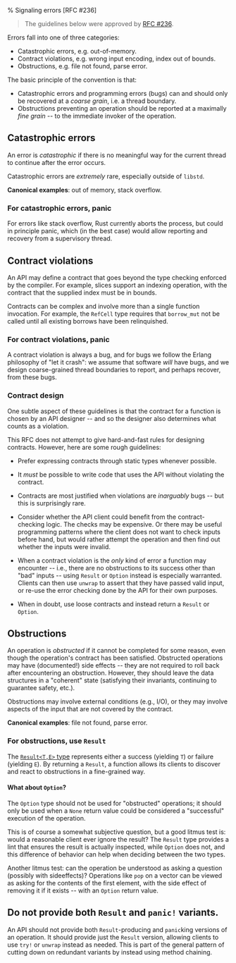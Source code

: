 % Signaling errors [RFC #236]

> The guidelines below were approved by [RFC #236](https://github.com/rust-lang/rfcs/pull/236).

Errors fall into one of three categories:

* Catastrophic errors, e.g. out-of-memory.
* Contract violations, e.g. wrong input encoding, index out of bounds.
* Obstructions, e.g. file not found, parse error.

The basic principle of the convention is that:

* Catastrophic errors and programming errors (bugs) can and should only be
recovered at a *coarse grain*, i.e. a thread boundary.
* Obstructions preventing an operation should be reported at a maximally *fine
grain* -- to the immediate invoker of the operation.

## Catastrophic errors

An error is _catastrophic_ if there is no meaningful way for the current thread to
continue after the error occurs.

Catastrophic errors are _extremely_ rare, especially outside of `libstd`.

**Canonical examples**: out of memory, stack overflow.

### For catastrophic errors, panic

For errors like stack overflow, Rust currently aborts the process, but
could in principle panic, which (in the best case) would allow
reporting and recovery from a supervisory thread.

## Contract violations

An API may define a contract that goes beyond the type checking enforced by the
compiler. For example, slices support an indexing operation, with the contract
that the supplied index must be in bounds.

Contracts can be complex and involve more than a single function invocation. For
example, the `RefCell` type requires that `borrow_mut` not be called until all
existing borrows have been relinquished.

### For contract violations, panic

A contract violation is always a bug, and for bugs we follow the Erlang
philosophy of "let it crash": we assume that software *will* have bugs, and we
design coarse-grained thread boundaries to report, and perhaps recover, from these
bugs.

### Contract design

One subtle aspect of these guidelines is that the contract for a function is
chosen by an API designer -- and so the designer also determines what counts as
a violation.

This RFC does not attempt to give hard-and-fast rules for designing
contracts. However, here are some rough guidelines:

* Prefer expressing contracts through static types whenever possible.

* It *must* be possible to write code that uses the API without violating the
  contract.

* Contracts are most justified when violations are *inarguably* bugs -- but this
  is surprisingly rare.

* Consider whether the API client could benefit from the contract-checking
  logic.  The checks may be expensive. Or there may be useful programming
  patterns where the client does not want to check inputs before hand, but would
  rather attempt the operation and then find out whether the inputs were invalid.

* When a contract violation is the *only* kind of error a function may encounter
  -- i.e., there are no obstructions to its success other than "bad" inputs --
  using `Result` or `Option` instead is especially warranted. Clients can then use
  `unwrap` to assert that they have passed valid input, or re-use the error
  checking done by the API for their own purposes.

* When in doubt, use loose contracts and instead return a `Result` or `Option`.

## Obstructions

An operation is *obstructed* if it cannot be completed for some reason, even
though the operation's contract has been satisfied. Obstructed operations may
have (documented!) side effects -- they are not required to roll back after
encountering an obstruction.  However, they should leave the data structures in
a "coherent" state (satisfying their invariants, continuing to guarantee safety,
etc.).

Obstructions may involve external conditions (e.g., I/O), or they may involve
aspects of the input that are not covered by the contract.

**Canonical examples**: file not found, parse error.

### For obstructions, use `Result`

The
[`Result<T,E>` type](https://doc.rust-lang.org/stable/std/result/index.html)
represents either a success (yielding `T`) or failure (yielding `E`). By
returning a `Result`, a function allows its clients to discover and react to
obstructions in a fine-grained way.

#### What about `Option`?

The `Option` type should not be used for "obstructed" operations; it
should only be used when a `None` return value could be considered a
"successful" execution of the operation.

This is of course a somewhat subjective question, but a good litmus
test is: would a reasonable client ever ignore the result? The
`Result` type provides a lint that ensures the result is actually
inspected, while `Option` does not, and this difference of behavior
can help when deciding between the two types.

Another litmus test: can the operation be understood as asking a
question (possibly with sideeffects)? Operations like `pop` on a
vector can be viewed as asking for the contents of the first element,
with the side effect of removing it if it exists -- with an `Option`
return value.

## Do not provide both `Result` and `panic!` variants.

An API should not provide both `Result`-producing and `panic`king versions of an
operation. It should provide just the `Result` version, allowing clients to use
`try!` or `unwrap` instead as needed. This is part of the general pattern of
cutting down on redundant variants by instead using method chaining.
